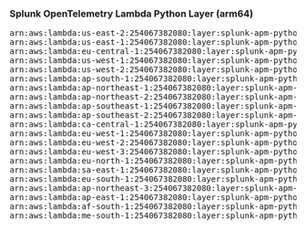 <h3>Splunk OpenTelemetry Lambda Python Layer (arm64)</h3>

<pre>
arn:aws:lambda:us-east-2:254067382080:layer:splunk-apm-python-arm:12
arn:aws:lambda:us-east-1:254067382080:layer:splunk-apm-python-arm:12
arn:aws:lambda:eu-central-1:254067382080:layer:splunk-apm-python-arm:12
arn:aws:lambda:us-west-1:254067382080:layer:splunk-apm-python-arm:12
arn:aws:lambda:us-west-2:254067382080:layer:splunk-apm-python-arm:12
arn:aws:lambda:ap-south-1:254067382080:layer:splunk-apm-python-arm:12
arn:aws:lambda:ap-northeast-1:254067382080:layer:splunk-apm-python-arm:12
arn:aws:lambda:ap-northeast-2:254067382080:layer:splunk-apm-python-arm:12
arn:aws:lambda:ap-southeast-1:254067382080:layer:splunk-apm-python-arm:12
arn:aws:lambda:ap-southeast-2:254067382080:layer:splunk-apm-python-arm:12
arn:aws:lambda:ca-central-1:254067382080:layer:splunk-apm-python-arm:12
arn:aws:lambda:eu-west-1:254067382080:layer:splunk-apm-python-arm:12
arn:aws:lambda:eu-west-2:254067382080:layer:splunk-apm-python-arm:12
arn:aws:lambda:eu-west-3:254067382080:layer:splunk-apm-python-arm:12
arn:aws:lambda:eu-north-1:254067382080:layer:splunk-apm-python-arm:12
arn:aws:lambda:sa-east-1:254067382080:layer:splunk-apm-python-arm:12
arn:aws:lambda:eu-south-1:254067382080:layer:splunk-apm-python-arm:12
arn:aws:lambda:ap-northeast-3:254067382080:layer:splunk-apm-python-arm:12
arn:aws:lambda:ap-east-1:254067382080:layer:splunk-apm-python-arm:12
arn:aws:lambda:af-south-1:254067382080:layer:splunk-apm-python-arm:12
arn:aws:lambda:me-south-1:254067382080:layer:splunk-apm-python-arm:12
</pre>
